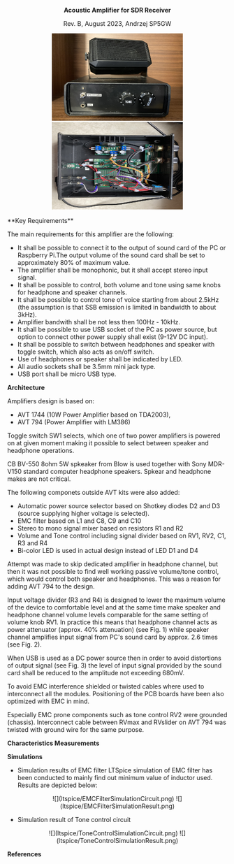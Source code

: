                                                                                                       
**<p style="text-align: center;">Acoustic Amplifier for SDR Receiver</p>**
<p style="text-align: center;">Rev. B, August 2023, Andrzej SP5GW</p>
<p align="center">
<img src="./img/amp_front.jpg" width="300" height="200"/>
<img src="./img/amp_internal_view_1.jpg" width="300" height="200"/>
</p>
**Key Requirements**

The main requirements for this amplifier are the following:

* It shall be possible to connect it to the output of sound card of the PC or Raspberry Pi.The output volume of the sound card shall be set to approximately 80% of maximum value.
* The amplifier shall be monophonic, but it shall accept stereo input signal.
* It shall be possible to control, both volume and tone using same knobs for headphone and speaker channels.
* It shall be possible to control tone of voice starting from about 2.5kHz (the assumption is that SSB emission is limited in bandwidth to about 3kHz).
* Amplifier bandwith shall be not less then 100Hz - 10kHz.
* It shall be possible to use USB socket of the PC as power source, but option to connect other power supply shall exist (9-12V DC input).
* It shall be possible to switch between headphones and speaker with toggle switch, which also acts as on/off switch.
* Use of headphones or speaker shall be indicated by LED.
* All audio sockets shall be 3.5mm mini jack type.
* USB port shall be micro USB type.

**Architecture**

Amplifiers design is based on:

* AVT 1744 (10W Power Amplifier  based on TDA2003),
* AVT 794 (Power Amplifier with LM386)

Toggle switch SW1 selects, which one of two power amplifiers is powered on at given moment making it possible to select between speaker and headphone operations.

CB BV-550 8ohm 5W spkeaker  from Blow is used together with Sony MDR-V150 standard computer headphone speakers. Spkear and headphone makes are not critical.

The following componets outside AVT kits were also added:

* Automatic power source selector based on Shotkey diodes D2 and D3 (source supplying higher voltage is selected).
* EMC filter based on L1 and C8, C9 and C10
* Stereo to mono signal mixer based on resistors R1 and R2
* Volume and Tone control including signal divider based on  RV1, RV2, C1, R3 and R4
* Bi-color LED is used in actual design instead of LED D1 and D4

Attempt was made to skip dedicated amplifier in headphone channel, but then it was not possible to find well working passive volume/tone control, which would control both speaker and headphones. This was a reason for adding AVT 794 to the design.

Input voltage divider (R3 and R4) is designed to lower the maximum volume of the device to comfortable level and at the same time make speaker and headphone channel volume levels comparable for the same setting of volume knob RV1. In practice this means that headphone channel acts as power attenuator (approx. 40% attenuation) (see Fig. 1) while speaker channel amplifies input signal from PC's sound card by approx. 2.6 times (see Fig. 2).

When USB is used as a DC power source then in order to avoid distortions of output signal (see Fig. 3) the level of input signal provided by the sound card shall be reduced to the amplitude not exceeding 680mV. 

To avoid EMC interference shielded or twisted cables where used to interconnect all the modules. Positioning of the PCB boards have been also optimized with EMC in mind.

Especially EMC prone components such as tone control RV2 were grounded (chassis). Interconnect cable between RVmax and RVslider on AVT 794 was twisted with ground wire for the same purpose.    

**Characteristics Measurements**

**Simulations**

* Simulation results of EMC filter
LTSpice simulation of EMC filter has been conducted to mainly find out minimum value of inductor used. Results are depicted below:
<p align="center">
![](ltspice/EMCFilterSimulationCircuit.png)
![](ltspice/EMCFilterSimulationResult.png)
</p>

* Simulation result of Tone control circuit
<p align="center">
![](ltspice/ToneControlSimulationCircuit.png)
![](ltspice/ToneControlSimulationResult.png)
<p>


**References**